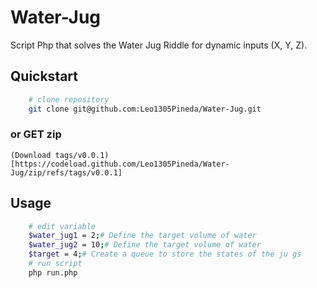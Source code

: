 # Water-Jug
Script Php that solves the Water Jug Riddle for dynamic inputs (X, Y, Z).

## Quickstart

```bash
    # clone repository
    git clone git@github.com:Leo1305Pineda/Water-Jug.git
```
### or GET zip
    (Download tags/v0.0.1)[https://codeload.github.com/Leo1305Pineda/Water-Jug/zip/refs/tags/v0.0.1]
## Usage

```bash
    # edit variable 
    $water_jug1 = 2;# Define the target volume of water
    $water_jug2 = 10;# Define the target volume of water
    $target = 4;# Create a queue to store the states of the ju gs
    # run script
    php run.php
```